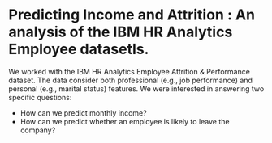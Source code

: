 # Predicting Income and Attrition : An analysis of the IBM HR Analytics Employee datasetls.
 
We worked with the IBM HR Analytics Employee Attrition & Performance dataset. The data consider both professional (e.g., job performance) and personal (e.g., marital status) features. We were interested in answering two specific questions:
- How can we predict monthly income?
- How can we predict whether an employee is likely to leave the company?
